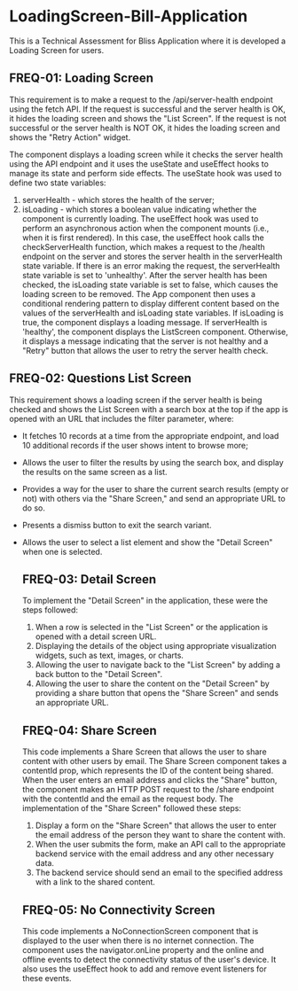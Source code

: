 # LoadingScreen-Bill-Application
This is a Technical Assessment for Bliss Application where it is developed a Loading Screen for users. 

## FREQ-01: Loading Screen
This requirement is to make a request to the /api/server-health endpoint using the fetch API. If the request is successful and the server health is OK, it hides the loading screen and shows the "List Screen". 
If the request is not successful or the server health is NOT OK, it hides the loading screen and shows the "Retry Action" widget.

The <App> component displays a loading screen while it checks the server health using the API endpoint and it uses the useState and useEffect hooks to manage its state and perform side effects. 
The useState hook was used to define two state variables: 
1. serverHealth - which stores the health of the server;
2. isLoading - which stores a boolean value indicating whether the component is currently loading.
The useEffect hook was used to perform an asynchronous action when the component mounts (i.e., when it is first rendered). 
In this case, the useEffect hook calls the checkServerHealth function, which makes a request to the /health endpoint on the server and stores the server health in the serverHealth state variable. 
If there is an error making the request, the serverHealth state variable is set to 'unhealthy'. After the server health has been checked, the isLoading state variable is set to false, which causes the loading screen to be removed.
The App component then uses a conditional rendering pattern to display different content based on the values of the serverHealth and isLoading state variables. 
If isLoading is true, the component displays a loading message. 
If serverHealth is 'healthy', the component displays the ListScreen component. Otherwise, it displays a message indicating that the server is not healthy and a "Retry" button that allows the user to retry the server health check.
  
  ## FREQ-02: Questions List Screen
  This requirement shows a loading screen if the server health is being checked and shows the List Screen with a search box at the top if the app is opened with an URL that includes the filter parameter, where:
- It fetches 10 records at a time from the appropriate endpoint, and load 10 additional records if the user shows intent to browse more;
- Allows the user to filter the results by using the search box, and display the results on the same screen as a list.
- Provides a way for the user to share the current search results (empty or not) with others via the "Share Screen," and send an appropriate URL to do so.
- Presents a dismiss button to exit the search variant.
- Allows the user to select a list element and show the "Detail Screen" when one is selected.
  
  ## FREQ-03: Detail Screen
  To implement the "Detail Screen" in the application, these were the steps followed:
    1. When a row is selected in the "List Screen" or the application is opened with a detail screen URL.
    2. Displaying the details of the object using appropriate visualization widgets, such as text, images, or charts.
    3. Allowing the user to navigate back to the "List Screen" by adding a back button to the "Detail Screen".
    4. Allowing the user to share the content on the "Detail Screen" by providing a share button that opens the "Share Screen" and sends an appropriate URL.
  
  ## FREQ-04: Share Screen
  This code implements a Share Screen that allows the user to share content with other users by email. The Share Screen component takes a contentId prop, which represents the ID of the content being shared. When the user enters an email address and clicks the "Share" button, the component makes an HTTP POST request to the /share endpoint with the contentId and the email as the request body.
The implementation of the "Share Screen" followed these steps:
    1. Display a form on the "Share Screen" that allows the user to enter the email address of the person they want to share the content with.
    2. When the user submits the form, make an API call to the appropriate backend service with the email address and any other necessary data.
    3. The backend service should send an email to the specified address with a link to the shared content.
  
  ## FREQ-05: No Connectivity Screen
  This code implements a NoConnectionScreen component that is displayed to the user when there is no internet connection. The component uses the navigator.onLine property and the online and offline events to detect the connectivity status of the user's device. It also uses the useEffect hook to add and remove event listeners for these events.
